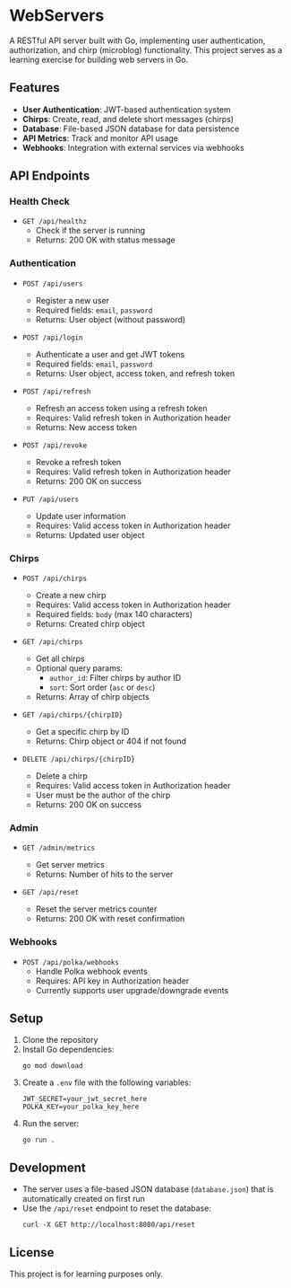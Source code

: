 # WebServers

A RESTful API server built with Go, implementing user authentication, authorization, and chirp (microblog) functionality. This project serves as a learning exercise for building web servers in Go.

## Features

- **User Authentication**: JWT-based authentication system
- **Chirps**: Create, read, and delete short messages (chirps)
- **Database**: File-based JSON database for data persistence
- **API Metrics**: Track and monitor API usage
- **Webhooks**: Integration with external services via webhooks

## API Endpoints

### Health Check
- `GET /api/healthz`
  - Check if the server is running
  - Returns: 200 OK with status message

### Authentication
- `POST /api/users`
  - Register a new user
  - Required fields: `email`, `password`
  - Returns: User object (without password)

- `POST /api/login`
  - Authenticate a user and get JWT tokens
  - Required fields: `email`, `password`
  - Returns: User object, access token, and refresh token

- `POST /api/refresh`
  - Refresh an access token using a refresh token
  - Requires: Valid refresh token in Authorization header
  - Returns: New access token

- `POST /api/revoke`
  - Revoke a refresh token
  - Requires: Valid refresh token in Authorization header
  - Returns: 200 OK on success

- `PUT /api/users`
  - Update user information
  - Requires: Valid access token in Authorization header
  - Returns: Updated user object

### Chirps
- `POST /api/chirps`
  - Create a new chirp
  - Requires: Valid access token in Authorization header
  - Required fields: `body` (max 140 characters)
  - Returns: Created chirp object

- `GET /api/chirps`
  - Get all chirps
  - Optional query params:
    - `author_id`: Filter chirps by author ID
    - `sort`: Sort order (`asc` or `desc`)
  - Returns: Array of chirp objects

- `GET /api/chirps/{chirpID}`
  - Get a specific chirp by ID
  - Returns: Chirp object or 404 if not found

- `DELETE /api/chirps/{chirpID}`
  - Delete a chirp
  - Requires: Valid access token in Authorization header
  - User must be the author of the chirp
  - Returns: 200 OK on success

### Admin
- `GET /admin/metrics`
  - Get server metrics
  - Returns: Number of hits to the server

- `GET /api/reset`
  - Reset the server metrics counter
  - Returns: 200 OK with reset confirmation

### Webhooks
- `POST /api/polka/webhooks`
  - Handle Polka webhook events
  - Requires: API key in Authorization header
  - Currently supports user upgrade/downgrade events

## Setup

1. Clone the repository
2. Install Go dependencies:
   ```
   go mod download
   ```
3. Create a `.env` file with the following variables:
   ```
   JWT_SECRET=your_jwt_secret_here
   POLKA_KEY=your_polka_key_here
   ```
4. Run the server:
   ```
   go run .
   ```

## Development

- The server uses a file-based JSON database (`database.json`) that is automatically created on first run
- Use the `/api/reset` endpoint to reset the database:
  ```
  curl -X GET http://localhost:8080/api/reset
  ```

## License

This project is for learning purposes only.
